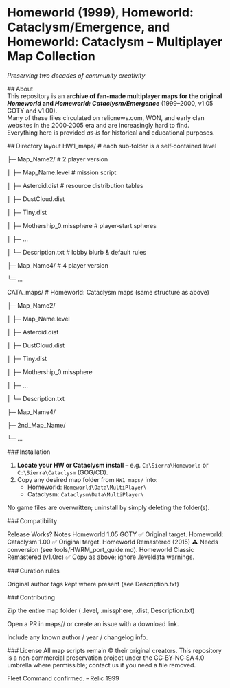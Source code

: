 # Homeworld (1999), Homeworld: Cataclysm/Emergence, and Homeworld: Cataclysm – Multiplayer Map Collection  
*Preserving two decades of community creativity*

## About  
This repository is an **archive of fan‑made multiplayer maps for the original *Homeworld* and *Homeworld: Cataclysm/Emergence*** (1999–2000, v1.05 GOTY and v1.00).  
Many of these files circulated on relicnews.com, WON, and early clan websites in the 2000‑2005 era and are increasingly hard to find.  
Everything here is provided *as‑is* for historical and educational purposes.

## Directory layout
HW1_maps/ # each sub‑folder is a self‑contained level

├─ Map_Name2/ # 2 player version

│ ├─ Map_Name.level # mission script

│ ├─ Asteroid.dist # resource distribution tables

│ ├─ DustCloud.dist

│ ├─ Tiny.dist

│ ├─ Mothership_0.missphere # player‑start spheres

│ ├─ …

│ └─ Description.txt # lobby blurb & default rules

├─ Map_Name4/ # 4 player version

└─ …

CATA_maps/ # Homeworld: Cataclysm maps (same structure as above)

├─ Map_Name2/

│ ├─ Map_Name.level

│ ├─ Asteroid.dist

│ ├─ DustCloud.dist

│ ├─ Tiny.dist

│ ├─ Mothership_0.missphere

│ ├─ …

│ └─ Description.txt

├─ Map_Name4/

├─ 2nd_Map_Name/

└─ …

### Installation

1. **Locate your HW or Cataclysm install** – e.g. `C:\Sierra\Homeworld` or `C:\Sierra\Cataclysm` (GOG/CD).  
2. Copy any desired map folder from `HW1_maps/` into:
    - Homeworld: `Homeworld\Data\MultiPlayer\`
    - Cataclysm: `Cataclysm\Data\MultiPlayer\`

No game files are overwritten; uninstall by simply deleting the folder(s).

### Compatibility

Release	Works?	Notes
Homeworld 1.05 GOTY	✅	Original target.
Homeworld: Cataclysm 1.00	✅	Original target.
Homeworld Remastered (2015)	⚠️	Needs conversion (see tools/HWRM_port_guide.md).
Homeworld Classic Remastered (v1.0rc)	✅	Copy as above; ignore .leveldata warnings.

### Curation rules

Original author tags kept where present (see Description.txt)

### Contributing

Zip the entire map folder ( .level, .missphere, .dist, Description.txt)

Open a PR in maps/<MapName>/ or create an issue with a download link.

Include any known author / year / changelog info.

### License
All map scripts remain © their original creators.
This repository is a non‑commercial preservation project under the CC‑BY‑NC‑SA 4.0 umbrella where permissible; contact us if you need a file removed.

Fleet Command confirmed.
– Relic 1999
